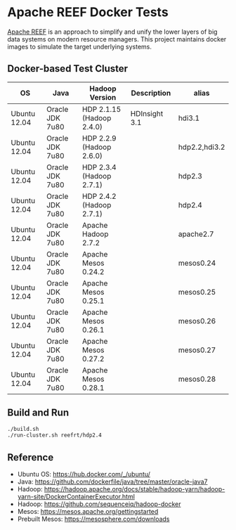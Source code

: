 Apache REEF Docker Tests
====================================

[Apache REEF](http://reef.apache.org/) is an approach
to simplify and unify the lower layers of big data systems on modern resource managers.
This project maintains docker images to simulate the target underlying systems.

Docker-based Test Cluster
-------------------------

| OS           | Java            | Hadoop Version            | Description   | alias         |
|--------------|-----------------|---------------------------|---------------|---------------|
| Ubuntu 12.04 | Oracle JDK 7u80 | HDP 2.1.15 (Hadoop 2.4.0) | HDInsight 3.1 | hdi3.1        |
| Ubuntu 12.04 | Oracle JDK 7u80 | HDP 2.2.9  (Hadoop 2.6.0) |               | hdp2.2,hdi3.2 |
| Ubuntu 12.04 | Oracle JDK 7u80 | HDP 2.3.4  (Hadoop 2.7.1) |               | hdp2.3        |
| Ubuntu 12.04 | Oracle JDK 7u80 | HDP 2.4.2  (Hadoop 2.7.1) |               | hdp2.4        |
| Ubuntu 12.04 | Oracle JDK 7u80 | Apache Hadoop 2.7.2       |               | apache2.7     |
| Ubuntu 12.04 | Oracle JDK 7u80 | Apache Mesos 0.24.2       |               | mesos0.24     |
| Ubuntu 12.04 | Oracle JDK 7u80 | Apache Mesos 0.25.1       |               | mesos0.25     |
| Ubuntu 12.04 | Oracle JDK 7u80 | Apache Mesos 0.26.1       |               | mesos0.26     |
| Ubuntu 12.04 | Oracle JDK 7u80 | Apache Mesos 0.27.2       |               | mesos0.27     |
| Ubuntu 12.04 | Oracle JDK 7u80 | Apache Mesos 0.28.1       |               | mesos0.28     |

Build and Run
-------------

```sh
./build.sh
./run-cluster.sh reefrt/hdp2.4
```

Reference
---------
* Ubuntu OS: https://hub.docker.com/_/ubuntu/
* Java: https://github.com/dockerfile/java/tree/master/oracle-java7
* Hadoop: https://hadoop.apache.org/docs/stable/hadoop-yarn/hadoop-yarn-site/DockerContainerExecutor.html
* Hadoop: https://github.com/sequenceiq/hadoop-docker
* Mesos: https://mesos.apache.org/gettingstarted
* Prebuilt Mesos: https://mesosphere.com/downloads
